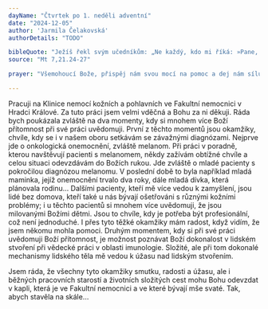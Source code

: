 ```yaml
---
dayName: "Čtvrtek po 1. neděli adventní"
date: "2024-12-05"
author: 'Jarmila Čelakovská'
authorDetails: "TODO"

bibleQuote: "Ježíš řekl svým učedníkům: „Ne každý, kdo mi říká: »Pane, Pane!«, vejde do nebeského království, ale ten, kdo plní vůli mého nebeského Otce. Každý tedy, kdo tato má slova slyší a podle nich jedná, podobá se rozvážnému muži, který si postavil dům na skále. Spadl déšť a přivalila se povodeň, přihnala se vichřice a obořila se na ten dům – ale nezřítil se, protože měl základy na skále. Každý však, kdo tato má slova slyší, ale podle nich nejedná, podobá se pošetilému muži, který si postavil dům na písku. Spadl déšť, přivalila se povodeň, přihnala se vichřice a obořila se na ten dům – i zřítil se a jeho pád byl veliký.“"
source: "Mt 7,21.24-27"

prayer: "Všemohoucí Bože, přispěj nám svou mocí na pomoc a dej nám sílu překonávat překážky, které nám staví do cesty naše hříchy, ať v nás tvá milost může účinněji působit. Skrze tvého Syna…"

---
```


Pracuji na Klinice nemocí kožních a pohlavních ve Fakultní nemocnici v Hradci Králové. Za tuto práci jsem velmi vděčná a Bohu za ni děkuji.
Ráda bych poukázala zvláště na dva momenty, kdy si mnohem více Boží přítomnost při své práci uvědomuji.
První z těchto momentů jsou okamžiky, chvíle, kdy se i v našem oboru setkávám se závažnými diagnózami. Nejprve jde o onkologická onemocnění, zvláště melanom. Při práci v poradně, kterou navštěvují pacienti s melanomem, někdy zažívám obtížné chvíle a celou situaci odevzdávám do Božích rukou. Jde zvláště o mladé pacienty s pokročilou diagnózou melanomu. V poslední době to byla například mladá maminka, jejíž onemocnění trvalo dva roky, dále mladá dívka, která plánovala rodinu… Dalšími pacienty, kteří mě více vedou k zamyšlení, jsou lidé bez domova, kteří také u nás bývají ošetřováni s různými kožními problémy; i u těchto pacientů si mnohem více uvědomuji, že jsou milovanými Božími dětmi. Jsou to chvíle, kdy je potřeba být profesionální, což není jednoduché. I přes tyto těžké okamžiky mám radost, když vidím, že jsem někomu mohla pomoci.
Druhým momentem, kdy si při své práci uvědomuji Boží přítomnost, je možnost poznávat Boží dokonalost v lidském stvoření při vědecké práci v oblasti imunologie. Složité, ale při tom dokonalé mechanismy lidského těla mě vedou k úžasu nad lidským stvořením.
 
Jsem ráda, že všechny tyto okamžiky smutku, radosti a úžasu, ale i běžných pracovních starostí a životních složitých cest mohu Bohu odevzdat v kapli, která je ve Fakultní nemocnici a ve které bývají mše svaté. Tak, abych stavěla na skále…

